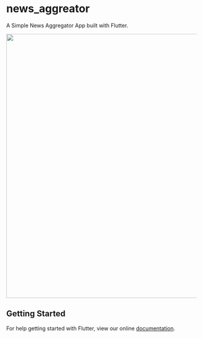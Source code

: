 # news_aggreator

A Simple News Aggregator App built with Flutter.

<p><img src="https://raw.githubusercontent.com/wilburt/News-Aggregator/master/screenshots/screenshot1.png" width="700px" height="auto"/></p>

## Getting Started

For help getting started with Flutter, view our online
[documentation](https://flutter.io/).
